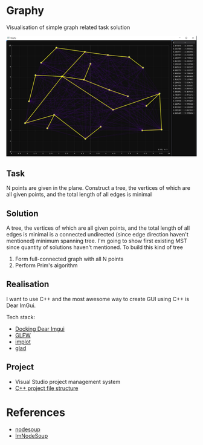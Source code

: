 # Graphy
Visualisation of simple graph related task solution

![screenshot](./SolutionItems/screenshot.jpg)

## Task
N points are given in the plane. Construct a tree, the vertices of which are all given points, 
and the total length of all edges is minimal

## Solution
A tree, the vertices of which are all given points, 
and the total length of all edges is minimal is a connected undirected 
(since edge direction haven't mentioned) minimum spanning tree.
I'm going to show first existing MST since quantity of solutions haven't mentioned.
To build this kind of tree 
1. Form full-connected graph with all N points
2. Perform Prim's algorithm

## Realisation
I want to use C++ and the most awesome way to create GUI using C++ is Dear ImGui.

Tech stack:
- [Docking Dear Imgui](https://github.com/ocornut/imgui/tree/docking)
- [GLFW](https://www.glfw.org)
- [implot](https://github.com/epezent/implot)
- [glad](https://github.com/dav1dde/glad-web)

## Project 
- Visual Studio project management system
- [C++ project file structure](https://www.open-std.org/jtc1/sc22/wg21/docs/papers/2018/p1204r0.html) 


# References
- [nodesoup](https://github.com/olvb/nodesoup)
- [ImNodeSoup](https://github.com/Aarkham/ImNodeSoup)
